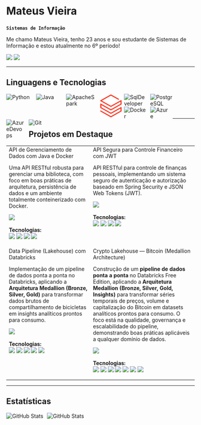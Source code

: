 # Mateus Vieira 

**`Sistemas de Informação`**

Me chamo Mateus Vieira, tenho 23 anos e sou estudante de Sistemas de Informação e estou atualmente no 6º período!


<div> 
  <a href="https://www.linkedin.com/in/mateus-vieira-54532b2b7/" target="_blank"><img src="https://img.shields.io/badge/-LinkedIn-%230077B5?style=for-the-badge&logo=linkedin&logoColor=white" target="_blank"></a>
  <a href = "mailto:mateusramosv2@gmail.com"><img src="https://img.shields.io/badge/-Gmail-%23333?style=for-the-badge&logo=gmail&logoColor=white" target="_blank"></a>
</div>

---

##  Linguagens e Tecnologias
     
<img 
    align="left" 
    alt="Python"
    title="Python" 
    width="70px" 
    style="padding-right: 10px;"
    src="https://cdn.jsdelivr.net/gh/devicons/devicon@latest/icons/python/python-original.svg"
/>

<img 
    align="left" 
    alt="Java" 
    title="Java"
    width="70px" 
    style="padding-right: 10px;" 
    src="https://cdn.jsdelivr.net/gh/devicons/devicon@latest/icons/java/java-original-wordmark.svg" 
/>

<img 
    align="left" 
    alt="ApacheSpark" 
    title="ApacheSpark"
    width="80px" 
    style="padding-right: 10px;" 
    src="https://cdn.jsdelivr.net/gh/devicons/devicon@latest/icons/apachespark/apachespark-original-wordmark.svg"
/>

<img 
    align="left" 
    alt="DataBricks" 
    title="Databricks"
    width="60px" 
    style="padding-right: 5px;" 
    src="https://github.com/willdegl4n/willdegl4n/blob/main/logos/Databricks.png"
/>

<img 
    align="left" 
    alt="SqlDeveloper"
    title="SqlDeveloper" 
    width="60px" 
    style="padding-right: 10px;" 
    src="https://cdn.jsdelivr.net/gh/devicons/devicon@latest/icons/azuresqldatabase/azuresqldatabase-original.svg" 
/>
<img 
    align="left" 
    alt="PostgreSQL"
    title="PostgreSQL" 
    width="60px" 
    style="padding-right: 10px;" 
    src="https://cdn.jsdelivr.net/gh/devicons/devicon@latest/icons/postgresql/postgresql-original-wordmark.svg" 
/>


<img 
    align="left" 
    alt="Docker" 
    title="Docker"
    width="60px" 
    style="padding-right: 10px;" 
    src="https://cdn.jsdelivr.net/gh/devicons/devicon@latest/icons/docker/docker-plain-wordmark.svg" 
/>


<img 
    align="left" 
    alt="Azure" 
    title="Azure"
    width="50px" 
    style="padding-right: 10px;" 
    src="https://cdn.jsdelivr.net/gh/devicons/devicon@latest/icons/azure/azure-original.svg" 
/>
<img 
    align="left" 
    alt="AzureDevops"
    title="AzureDevops" 
    width="50px" 
    style="padding-right: 10px;" 
    src="https://cdn.jsdelivr.net/gh/devicons/devicon@latest/icons/azuredevops/azuredevops-original.svg" 
/>


<img 
    align="left" 
    alt="Git" 
    title="Git"
    width="60px" 
    style="padding-right: 10px;" 
    src="https://cdn.jsdelivr.net/gh/devicons/devicon@latest/icons/git/git-original.svg" 
/>

<br/>
<br/>

<br/>


---

## Projetos em Destaque

<table>
  <tr>
    <td valign="top">
      API de Gerenciamento de Dados com Java e Docker
      <p>Uma API RESTful robusta para gerenciar uma biblioteca, com foco em boas práticas de arquitetura, persistência de dados e um ambiente totalmente conteinerizado com Docker.</p>
      <p>
        <a href="https://github.com/MateusRamosv2/biblioteca" target="_blank">
          <img src="https://img.shields.io/badge/Ver%20Repositório-%23333?style=for-the-badge&logo=github&logoColor=white" />
        </a>
      </p>
      <p>
        <strong>Tecnologias:</strong><br>
        <img src="https://img.shields.io/badge/Java-ED8B00?style=for-the-badge&logo=openjdk&logoColor=white" />
        <img src="https://img.shields.io/badge/Spring-6DB33F?style=for-the-badge&logo=spring&logoColor=white" />
        <img src="https://img.shields.io/badge/PostgreSQL-4169E1?style=for-the-badge&logo=postgresql&logoColor=white" />
        <img src="https://img.shields.io/badge/Docker-2496ED?style=for-the-badge&logo=docker&logoColor=white" />
      </p>
    </td>
    <td valign="top">
      API Segura para Controle Financeiro com JWT
      <p>API RESTful para controle de finanças pessoais, implementando um sistema seguro de autenticação e autorização baseado em Spring Security e JSON Web Tokens (JWT).</p>
      <p>
        <a href="https://github.com/Desenvolvimento-Back-End-2025/trabalho-financas-pessoais-MateusRamosv2" target="_blank">
          <img src="https://img.shields.io/badge/Ver%20Repositório-%23333?style=for-the-badge&logo=github&logoColor=white" />
        </a>
      </p>
      <p>
        <strong>Tecnologias:</strong><br>
        <img src="https://img.shields.io/badge/Java-ED8B00?style=for-the-badge&logo=openjdk&logoColor=white" />
        <img src="https://img.shields.io/badge/Spring_Security-6DB33F?style=for-the-badge&logo=springsecurity&logoColor=white" />
        <img src="https://img.shields.io/badge/JWT-000000?style=for-the-badge&logo=jsonwebtokens&logoColor=white" />
        <img src="https://img.shields.io/badge/H2_Database-4479A1?style=for-the-badge&logo=h2&logoColor=white" />
      </p>
    </td>
  </tr>
  <tr>
    <td valign="top">
      Data Pipeline (Lakehouse) com Databricks
      <p>Implementação de um pipeline de dados ponta a ponta no Databricks, aplicando a <strong>Arquitetura Medallion (Bronze, Silver, Gold)</strong> para transformar dados brutos de compartilhamento de bicicletas em insights analíticos prontos para consumo.</p>
      <p>
        <a href="https://github.com/MateusRamosv2/london-bike-lakehouse" target="_blank">
          <img src="https://img.shields.io/badge/Ver%20Repositório-%23333?style=for-the-badge&logo=github&logoColor=white" />
        </a>
      </p>
      <p>
        <strong>Tecnologias:</strong><br>
        <img src="https://img.shields.io/badge/Databricks-FF3621?style=for-the-badge&logo=databricks&logoColor=white" />
        <img src="https://img.shields.io/badge/PySpark-E25A1C?style=for-the-badge&logo=apachespark&logoColor=white" />
        <img src="https://img.shields.io/badge/Python-3776AB?style=for-the-badge&logo=python&logoColor=white" />
        <img src="https://img.shields.io/badge/Pandas-150458?style=for-the-badge&logo=pandas&logoColor=white" />
        <img src="https://img.shields.io/badge/Apache_Parquet-5087D8?style=for-the-badge&logo=apache&logoColor=white" />
      </p>
    </td>
    <td valign="top">
      Crypto Lakehouse — Bitcoin (Medallion Architecture)
      <p>Construção de um <strong>pipeline de dados ponta a ponta</strong> no Databricks Free Edition, aplicando a <strong>Arquitetura Medallion (Bronze, Silver, Gold, Insights)</strong> para transformar séries temporais de preços, volume e capitalização do Bitcoin em datasets analíticos prontos para consumo. O foco está na qualidade, governança e escalabilidade do pipeline, demonstrando boas práticas aplicáveis a qualquer domínio de dados.</p>
      <p>
        <a href="https://github.com/MateusRamosv2/crypto_lakehouse" target="_blank">
          <img src="https://img.shields.io/badge/Ver%20Repositório-%23333?style=for-the-badge&logo=github&logoColor=white" />
        </a>
      </p>
      <p>
        <strong>Tecnologias:</strong><br>
        <img src="https://img.shields.io/badge/Databricks-FF3621?style=for-the-badge&logo=databricks&logoColor=white" />
        <img src="https://img.shields.io/badge/Python-3776AB?style=for-the-badge&logo=python&logoColor=white" />
        <img src="https://img.shields.io/badge/Pandas-150458?style=for-the-badge&logo=pandas&logoColor=white" />
        <img src="https://img.shields.io/badge/PySpark-E25A1C?style=for-the-badge&logo=apachespark&logoColor=white" />
        <img src="https://img.shields.io/badge/Apache_Parquet-5087D8?style=for-the-badge&logo=apache&logoColor=white" />
        <img src="https://img.shields.io/badge/Matplotlib-11557c?style=for-the-badge&logo=plotly&logoColor=white" />
        <img src="https://img.shields.io/badge/SQL-025E8C?style=for-the-badge&logoColor=white" />
      </p>
    </td>
  </tr>
</table>

---


## Estatísticas

<p>
  <img 
    align="left" 
    alt="GitHub Stats" 
    height="200" 
    style="padding-right: 10px;" 
    src="https://github-readme-stats.vercel.app/api?username=MateusRamosv2&show_icons=true&theme=midnight-purple&include_all_commits=True&locale=pt-br" 
  />

<img 
      align="left" 
      alt="GitHub Stats" 
      height="200" 
      src="https://github-readme-stats.vercel.app/api/top-langs/?username=MateusRamosv2&theme=midnight-purple&layout=compact&custom_title=Tecnologias&langs_count=9" 
  />

</p>
